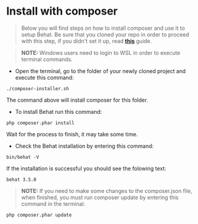 # Install with composer
> Below you will find steps on how to install composer and use it to setup Behat. Be sure that you cloned your repo in order to proceed with this step, if you didn't set it up, read [**this**](https://github.com/plamen-penev-ffw/behat-starter-kit/blob/master/REPOSITORY.md) guide.

> **NOTE:** Windows users need to login to WSL in order to execute terminal commands. 
* Open the terminal, go to the folder of your newly cloned project and execute this command:
```
./composer-installer.sh
```
The command above will install composer for this folder.
* To install Behat run this command:
```
php composer.phar install
```
Wait for the process to finish, it may take some time.
* Check the Behat installation by entering this command:
```
bin/behat -V
```
If the installation is successful you should see the folowing text:
```
behat 3.5.0
```
> **NOTE:** If you need to make some changes to the composer.json file, when finished, you must run composer update by entering this command in the terminal:
```
php composer.phar update
```
